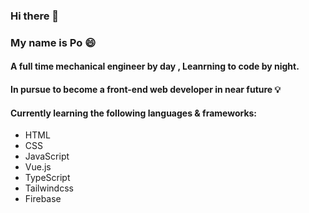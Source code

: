 ### Hi there 👋
### My name is Po :smile:
#### A full time mechanical engineer by day  , Leanrning to code by night.
#### In pursue to become a front-end web developer in near future :bulb:
#### Currently learning the following languages & frameworks:
- HTML
- CSS
- JavaScript
- Vue.js
- TypeScript
- Tailwindcss
- Firebase

<!--
**eazypau/eazypau** is a ✨ _special_ ✨ repository because its `README.md` (this file) appears on your GitHub profile.

Here are some ideas to get you started:

- 🔭 I’m currently working on ...
- 🌱 I’m currently learning ...
- 👯 I’m looking to collaborate on ...
- 🤔 I’m looking for help with ...
- 💬 Ask me about ...
- 📫 How to reach me: ...
- 😄 Pronouns: ...
- ⚡ Fun fact: ...
-->
